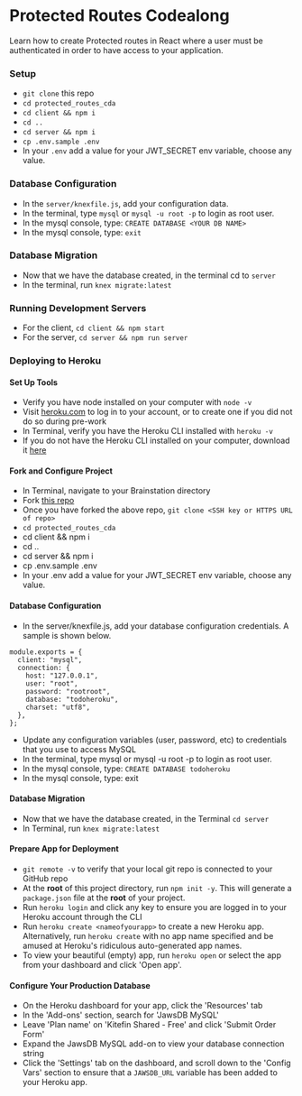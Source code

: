# Protected Routes Codealong

Learn how to create Protected routes in React where a user must be authenticated in order to have access to your application.

### Setup

- `git clone` this repo
- `cd protected_routes_cda`
- `cd client && npm i`
- `cd ..`
- `cd server && npm i`
- `cp .env.sample .env`
- In your `.env` add a value for your JWT_SECRET env variable, choose any value.

### Database Configuration

- In the `server/knexfile.js`, add your configuration data.
- In the terminal, type `mysql` or `mysql -u root -p` to login as root user.
- In the mysql console, type: `CREATE DATABASE <YOUR DB NAME>`
- In the mysql console, type: `exit`

### Database Migration

- Now that we have the database created, in the terminal cd to `server`
- In the terminal, run `knex migrate:latest`

### Running Development Servers

- For the client, `cd client && npm start`
- For the server, `cd server && npm run server`

### Deploying to Heroku

#### Set Up Tools

- Verify you have node installed on your computer with `node -v`
- Visit [heroku.com](https://heroku.com) to log in to your account, or to create one if you did not do so during pre-work
- In Terminal, verify you have the Heroku CLI installed with `heroku -v`
- If you do not have the Heroku CLI installed on your computer, download it [here](https://devcenter.heroku.com/articles/getting-started-with-nodejs#set-up)

#### Fork and Configure Project

- In Terminal, navigate to your Brainstation directory
- Fork [this repo](https://github.com/cececlar/protected_routes_cda)
- Once you have forked the above repo, `git clone <SSH key or HTTPS URL of repo>`
- `cd protected_routes_cda`
- cd client && npm i
- cd ..
- cd server && npm i
- cp .env.sample .env
- In your .env add a value for your JWT_SECRET env variable, choose any value.

#### Database Configuration

- In the server/knexfile.js, add your database configuration credentials. A sample is shown below.

```
module.exports = {
  client: "mysql",
  connection: {
    host: "127.0.0.1",
    user: "root",
    password: "rootroot",
    database: "todoheroku",
    charset: "utf8",
  },
};
```

- Update any configuration variables (user, password, etc) to credentials that you use to access MySQL
- In the terminal, type mysql or mysql -u root -p to login as root user.
- In the mysql console, type: `CREATE DATABASE todoheroku`
- In the mysql console, type: exit

#### Database Migration

- Now that we have the database created, in the Terminal `cd server`
- In Terminal, run `knex migrate:latest`

#### Prepare App for Deployment

- `git remote -v` to verify that your local git repo is connected to your GitHub repo
- At the **root** of this project directory, run `npm init -y`. This will generate a `package.json` file at the **root** of your project.
- Run `heroku login` and click any key to ensure you are logged in to your Heroku account through the CLI
- Run `heroku create <nameofyourapp>` to create a new Heroku app. Alternatively, run `heroku create` with no app name specified and be amused at Heroku's ridiculous auto-generated app names.
- To view your beautiful (empty) app, run `heroku open` or select the app from your dashboard and click 'Open app'.

#### Configure Your Production Database

- On the Heroku dashboard for your app, click the 'Resources' tab
- In the 'Add-ons' section, search for 'JawsDB MySQL'
- Leave 'Plan name' on 'Kitefin Shared - Free' and click 'Submit Order Form'
- Expand the JawsDB MySQL add-on to view your database connection string
- Click the 'Settings' tab on the dashboard, and scroll down to the 'Config Vars' section to ensure that a `JAWSDB_URL` variable has been added to your Heroku app.
